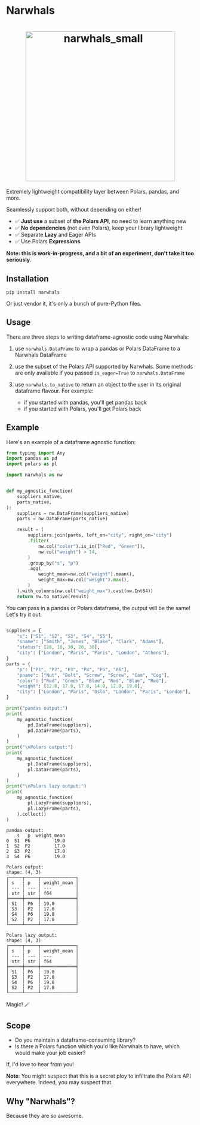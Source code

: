 # Narwhals

<h1 align="center">
	<img
		width="400"
		alt="narwhals_small"
		src="https://github.com/MarcoGorelli/narwhals/assets/33491632/26be901e-5383-49f2-9fbd-5c97b7696f27">
</h1>

Extremely lightweight compatibility layer between Polars, pandas, and more.

Seamlessly support both, without depending on either!

- ✅ **Just use** a subset of **the Polars API**, no need to learn anything new
- ✅ **No dependencies** (not even Polars), keep your library lightweight
- ✅ Separate **Lazy** and Eager APIs
- ✅ Use Polars **Expressions**

**Note: this is work-in-progress, and a bit of an experiment, don't take it too seriously**.

## Installation

```
pip install narwhals
```
Or just vendor it, it's only a bunch of pure-Python files.

## Usage

There are three steps to writing dataframe-agnostic code using Narwhals:

1. use `narwhals.DataFrame` to wrap a pandas or Polars DataFrame to a Narwhals DataFrame
2. use the subset of the Polars API supported by Narwhals. Some methods are only available
   if you passed `is_eager=True` to `narwhals.DataFrame`
3. use `narwhals.to_native` to return an object to the user in its original
   dataframe flavour. For example:

   - if you started with pandas, you'll get pandas back
   - if you started with Polars, you'll get Polars back
   
## Example

Here's an example of a dataframe agnostic function:

```python
from typing import Any
import pandas as pd
import polars as pl

import narwhals as nw


def my_agnostic_function(
    suppliers_native,
    parts_native,
):
    suppliers = nw.DataFrame(suppliers_native)
    parts = nw.DataFrame(parts_native)

    result = (
        suppliers.join(parts, left_on="city", right_on="city")
        .filter(
            nw.col("color").is_in(["Red", "Green"]),
            nw.col("weight") > 14,
        )
        .group_by("s", "p")
        .agg(
            weight_mean=nw.col("weight").mean(),
            weight_max=nw.col("weight").max(),
        )
    ).with_columns(nw.col("weight_max").cast(nw.Int64))
    return nw.to_native(result)

```
You can pass in a pandas or Polars dataframe, the output will be the same!
Let's try it out:

```python

suppliers = {
    "s": ["S1", "S2", "S3", "S4", "S5"],
    "sname": ["Smith", "Jones", "Blake", "Clark", "Adams"],
    "status": [20, 10, 30, 20, 30],
    "city": ["London", "Paris", "Paris", "London", "Athens"],
}
parts = {
    "p": ["P1", "P2", "P3", "P4", "P5", "P6"],
    "pname": ["Nut", "Bolt", "Screw", "Screw", "Cam", "Cog"],
    "color": ["Red", "Green", "Blue", "Red", "Blue", "Red"],
    "weight": [12.0, 17.0, 17.0, 14.0, 12.0, 19.0],
    "city": ["London", "Paris", "Oslo", "London", "Paris", "London"],
}

print("pandas output:")
print(
    my_agnostic_function(
        pd.DataFrame(suppliers),
        pd.DataFrame(parts),
    )
)
print("\nPolars output:")
print(
    my_agnostic_function(
        pl.DataFrame(suppliers),
        pl.DataFrame(parts),
    )
)
print("\nPolars lazy output:")
print(
    my_agnostic_function(
        pl.LazyFrame(suppliers),
        pl.LazyFrame(parts),
    ).collect()
)
```

```
pandas output:
    s   p  weight_mean
0  S1  P6         19.0
1  S2  P2         17.0
2  S3  P2         17.0
3  S4  P6         19.0

Polars output:
shape: (4, 3)
┌─────┬─────┬─────────────┐
│ s   ┆ p   ┆ weight_mean │
│ --- ┆ --- ┆ ---         │
│ str ┆ str ┆ f64         │
╞═════╪═════╪═════════════╡
│ S1  ┆ P6  ┆ 19.0        │
│ S3  ┆ P2  ┆ 17.0        │
│ S4  ┆ P6  ┆ 19.0        │
│ S2  ┆ P2  ┆ 17.0        │
└─────┴─────┴─────────────┘

Polars lazy output:
shape: (4, 3)
┌─────┬─────┬─────────────┐
│ s   ┆ p   ┆ weight_mean │
│ --- ┆ --- ┆ ---         │
│ str ┆ str ┆ f64         │
╞═════╪═════╪═════════════╡
│ S1  ┆ P6  ┆ 19.0        │
│ S3  ┆ P2  ┆ 17.0        │
│ S4  ┆ P6  ┆ 19.0        │
│ S2  ┆ P2  ┆ 17.0        │
└─────┴─────┴─────────────┘
```
Magic! 🪄 

## Scope

- Do you maintain a dataframe-consuming library?
- Is there a Polars function which you'd like Narwhals to have, which would make your job easier?

If, I'd love to hear from you!

**Note**: You might suspect that this is a secret ploy to infiltrate the Polars API everywhere.
Indeed, you may suspect that.

## Why "Narwhals"?

Because they are so awesome.

